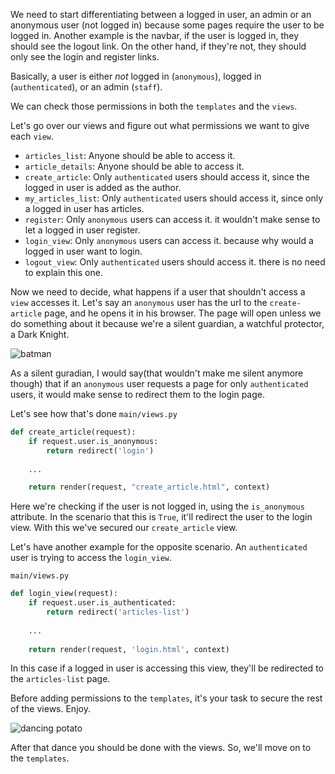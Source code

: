 We need to start differentiating between a logged in user, an admin or an anonymous user (not logged in) because some pages require the user to be logged in. Another example is the navbar, if the user is logged in, they should see the logout link. On the other hand, if they're not, they should only see the login and register links.

Basically, a user is either *not* logged in (`anonymous`), logged in (`authenticated`), or an admin (`staff`).

We can check those permissions in both the `templates` and the `views`. 

Let's go over our views and figure out what permissions we want to give each `view`.
 * `articles_list`: Anyone should be able to access it.
 * `article_details`: Anyone should be able to access it.
 * `create_article`: Only `authenticated` users should access it, since the logged in user is added as the author.
 * `my_articles_list`: Only `authenticated` users should access it, since only a logged in user has articles.
 * `register`: Only `anonymous` users can access it. it wouldn't make sense to let a logged in user register.
 * `login_view`: Only `anonymous` users can access it. because why would a logged in user want to login.
 * `logout_view`: Only `authenticated` users should access it. there is no need to explain this one.


Now we need to decide, what happens if a user that shouldn't access a `view` accesses it. 
Let's say an `anonymous` user has the url to the `create-article` page, and he opens it in his browser. The page will open unless we do something about it because we're a silent guardian, a watchful protector, a Dark Knight.

![batman](https://media.giphy.com/media/6gDSyjaOPwZ4A/giphy.gif)

As a silent guradian, I would say(that wouldn't make me silent anymore though) that if an `anonymous` user requests a page for only `authenticated` users, it would make sense to redirect them to the login page.

Let's see how that's done
`main/views.py`
```python
def create_article(request):
    if request.user.is_anonymous:
    	return redirect('login')
    		
    ...

    return render(request, "create_article.html", context)
```

Here we're checking if the user is not logged in, using the `is_anonymous` attribute. In the scenario that this is `True`, it'll redirect the user to the login view. With this we've secured our `create_article` view.

Let's have another example for the opposite scenario. An `authenticated` user is trying to access the `login_view`. 

`main/views.py`
```python
def login_view(request):
    if request.user.is_authenticated:
        return redirect('articles-list')
       
    ...
    
    return render(request, 'login.html', context)
```

In this case if a logged in user is accessing this view, they'll be redirected to the `articles-list` page.

Before adding permissions to the `templates`, it's your task to secure the rest of the views. Enjoy.

![dancing potato](https://media1.tenor.com/images/61497871ab091f01703a3f1a624fb3c4/tenor.gif?itemid=11684043)

After that dance you should be done with the views. So, we'll move on to the `templates`.
